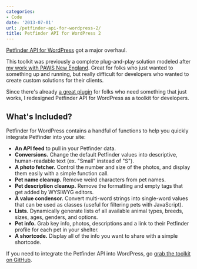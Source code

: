 ```yaml
---
categories:
- Code
date: '2013-07-01'
url: /petfinder-api-for-wordpress-2/
title: Petfinder API for WordPress 2
---
```


<a href="http://cferdinandi.github.io/petfinder-api-for-wordpress/">Petfinder API for WordPress</a> got a major overhaul.

This toolkit was previously a complete plug-and-play solution modeled after <a href="https://gomakethings.com/projects/petfinder-api/">my work with PAWS New England</a>. Great for folks who just wanted to something up and running, but really difficult for developers who wanted to create custom solutions for their clients.

Since there's already <a href="http://wordpress.org/extend/plugins/petfinder-listings/">a great plugin</a> for folks who need something that just works, I redesigned Petfinder API for WordPress as a toolkit for developers.
<!--more-->
<h2>What's Included?</h2>

Petfinder for WordPress contains a handful of functions to help you quickly integrate Petfinder into your site:

<ul>
<li class="space-bottom-small"><strong>An API feed</strong> to pull in your Petfinder data.</li>
<li class="space-bottom-small"><strong>Conversions.</strong> Change the default Petfinder values into descriptive, human-readable text (ex. "Small" instead of "S").</li>
<li class="space-bottom-small"><strong>A photo fetcher.</strong> Control the number and size of the photos, and display them easily with a simple function call.</li>
<li class="space-bottom-small"><strong>Pet name cleanup.</strong> Remove weird characters from pet names.</li>
<li class="space-bottom-small"><strong>Pet description cleanup.</strong> Remove the formatting and empty tags that get added by WYSIWYG editors.</li>
<li><strong>A value condensor.</strong> Convert multi-word strings into single-word values that can be used as classes (useful for filtering pets with JavaScript).</li>
<li class="space-bottom-small"><strong>Lists.</strong> Dynamically generate lists of all available animal types, breeds, sizes, ages, genders, and options.</li>
<li class="space-bottom-small"><strong>Pet info.</strong> Grab key info, photos, descriptions and a link to their Petfinder profile for each pet in your shelter.</li>
<li class="space-bottom-small"><strong>A shortcode.</strong> Display all of the info you want to share with a simple shortcode.</li>
</ul>

If you need to integrate the Petfinder API into WordPress, go <a href="http://cferdinandi.github.io/petfinder-api-for-wordpress/">grab the toolkit on GitHub</a>.